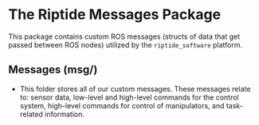 # The Riptide Messages Package
This package contains custom ROS messages (structs of data that get passed between ROS nodes) utilized by the `riptide_software` platform.

## Messages (msg/)
* This folder stores all of our custom messages. These messages relate to: sensor data, low-level and high-level commands for the control system, high-level commands for control of manipulators, and task-related information.
